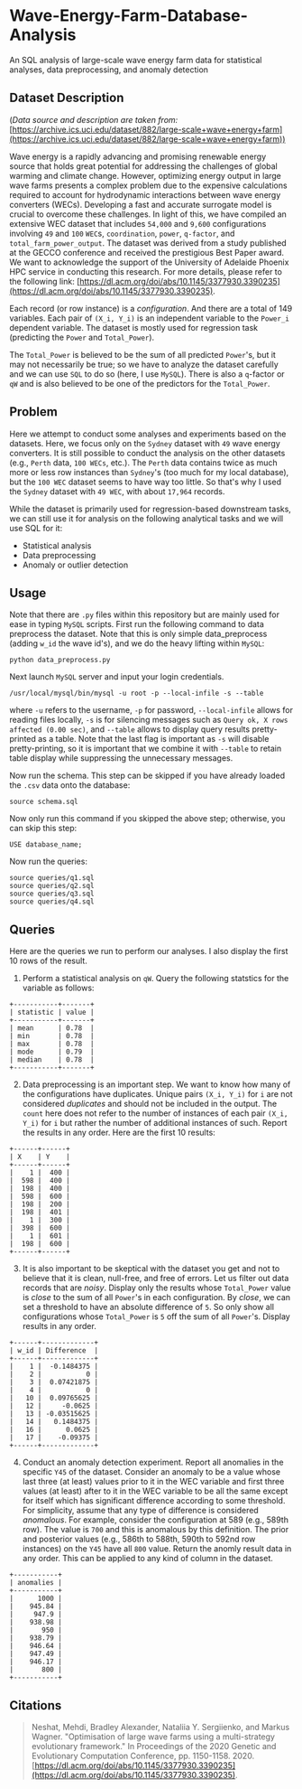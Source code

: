 # Wave-Energy-Farm-Database-Analysis
An SQL analysis of large-scale wave energy farm data for statistical analyses, data preprocessing, and anomaly detection

## Dataset Description

(*Data source and description are taken from:* [https://archive.ics.uci.edu/dataset/882/large-scale+wave+energy+farm](https://archive.ics.uci.edu/dataset/882/large-scale+wave+energy+farm))

Wave energy is a rapidly advancing and promising renewable energy source that holds great potential for addressing the challenges of global warming and climate change. However, optimizing energy output in large wave farms presents a complex problem due to the expensive calculations required to account for hydrodynamic interactions between wave energy converters (WECs). Developing a fast and accurate surrogate model is crucial to overcome these challenges. In light of this, we have compiled an extensive WEC dataset that includes ```54,000``` and ```9,600``` configurations involving ```49``` and ```100``` ```WEC```s, ```coordination```, ```power```, ```q-factor```, and ```total_farm_power_output```. The dataset was derived from a study published at the GECCO conference and received the prestigious Best Paper award. We want to acknowledge the support of the University of Adelaide Phoenix HPC service in conducting this research. For more details, please refer to the following link: [https://dl.acm.org/doi/abs/10.1145/3377930.3390235](https://dl.acm.org/doi/abs/10.1145/3377930.3390235).

Each record (or row instance) is a *configuration*. And there are a total of 149 variables. Each pair of ```(X_i, Y_i)``` is an independent variable to the ```Power_i``` dependent variable. The dataset is mostly used for regression task (predicting the ```Power``` and ```Total_Power```). 

The ```Total_Power``` is believed to be the sum of all predicted ```Power```'s, but it may not necessarily be true; so we have to analyze the dataset carefully and we can use ```SQL``` to do so (here, I use ```MySQL```). There is also a ```q```-factor or ```qW``` and is also believed to be one of the predictors for the ```Total_Power```.

## Problem

Here we attempt to conduct some analyses and experiments based on the datasets. Here, we focus only on the ```Sydney``` dataset with ```49``` wave energy converters. It is still possible to conduct the analysis on the other datasets (e.g., ```Perth``` data, ```100 WECs```, etc.). The ```Perth``` data contains twice as much more or less row instances than ```Sydney```'s (too much for my local database), but the ```100 WEC``` dataset seems to have way too little. So that's why I used the ```Sydney``` dataset with ```49 WEC```, with about ```17,964``` records.

While the dataset is primarily used for regression-based downstream tasks, we can still use it for analysis on the following analytical tasks and we will use SQL for it:
* Statistical analysis
* Data preprocessing
* Anomaly or outlier detection

## Usage

Note that there are ```.py``` files within this repository but are mainly used for ease in typing ```MySQL``` scripts. First run the following command to data preprocess the dataset. Note that this is only simple data_preprocess (adding ```w_id``` the wave id's), and we do the heavy lifting within ```MySQL```:
```
python data_preprocess.py
```

Next launch ```MySQL``` server and input your login credentials. 
```
/usr/local/mysql/bin/mysql -u root -p --local-infile -s --table
```
where ```-u``` refers to the username, ```-p``` for password, ```--local-infile``` allows for reading files locally, ```-s``` is for silencing messages such as ```Query ok, X rows affected (0.00 sec)```, and ```--table``` allows to display query results pretty-printed as a table. Note that the last flag is important as ```-s``` will disable pretty-printing, so it is important that we combine it with ```--table``` to retain table display while suppressing the unnecessary messages.

Now run the schema. This step can be skipped if you have already loaded the ```.csv``` data onto the database:
```
source schema.sql
```

Now only run this command if you skipped the above step; otherwise, you can skip this step:
```
USE database_name; 
```

Now run the queries:
```
source queries/q1.sql
source queries/q2.sql
source queries/q3.sql
source queries/q4.sql
```

## Queries
Here are the queries we run to perform our analyses. I also display the first 10 rows of the result.

1. Perform a statistical analysis on ```qW```. Query the following statstics for the variable as follows:
```
+-----------+-------+
| statistic | value |
+-----------+-------+
| mean      | 0.78  |
| min       | 0.78  |
| max       | 0.78  |
| mode      | 0.79  |
| median    | 0.78  |
+-----------+-------+
```
2. Data preprocessing is an important step. We want to know how many of the configurations have duplicates. Unique pairs ```(X_i, Y_i)``` for ```i``` are not considered *duplicates* and should not be included in the output. The ```count``` here does not refer to the number of instances of each pair ```(X_i, Y_i)``` for ```i``` but rather the number of additional instances of such. Report the results in any order. Here are the first 10 results:
```
+------+------+
| X    | Y    |
+------+------+
|    1 |  400 |
|  598 |  400 |
|  198 |  400 |
|  598 |  600 |
|  198 |  200 |
|  198 |  401 |
|    1 |  300 |
|  398 |  600 |
|    1 |  601 |
|  198 |  600 |
+------+------+
```

3. It is also important to be skeptical with the dataset you get and not to believe that it is clean, null-free, and free of errors. Let us filter out data records that are *noisy*. Display only the results whose ```Total_Power``` value is *close* to the sum of all ```Power```'s in each configuration. By *close*, we can set a threshold to have an absolute difference of ```5```. So only show all configurations whose ```Total_Power``` is ```5``` off the sum of all ```Power```'s. Display results in any order.
```
+------+-------------+
| w_id | Difference  |
+------+-------------+
|    1 |  -0.1484375 |
|    2 |           0 |
|    3 |  0.07421875 |
|    4 |           0 |
|   10 |  0.09765625 |
|   12 |     -0.0625 |
|   13 | -0.03515625 |
|   14 |   0.1484375 |
|   16 |      0.0625 |
|   17 |    -0.09375 |
+------+-------------+
```

4. Conduct an anomaly detection experiment. Report all anomalies in the specific ```Y45``` of the dataset.  Consider an anomaly to be a value whose last three (at least) values prior to it in the WEC variable and first three values (at least) after to it in the WEC variable to be all the same except for itself which has significant difference according to some threshold. For simplicity, assume that any type of difference is considered *anomalous*. For example, consider the configuration at 589 (e.g., 589th row). The value is ```700``` and this is anomalous by this definition. The prior and posterior values (e.g., 586th to 588th, 590th to 592nd row instances) on the ```Y45``` have all ```800``` value. Return the anomly result data in any order. This can be applied to any kind of column in the dataset.
```
+-----------+
| anomalies |
+-----------+
|      1000 |
|    945.84 |
|     947.9 |
|    938.98 |
|       950 |
|    938.79 |
|    946.64 |
|    947.49 |
|    946.17 |
|       800 |
+-----------+
```

## Citations
> Neshat, Mehdi, Bradley Alexander, Nataliia Y. Sergiienko, and Markus Wagner. "Optimisation of large wave farms using a multi-strategy evolutionary framework." In Proceedings of the 2020 Genetic and Evolutionary Computation Conference, pp. 1150-1158. 2020. [https://dl.acm.org/doi/abs/10.1145/3377930.3390235](https://dl.acm.org/doi/abs/10.1145/3377930.3390235).

